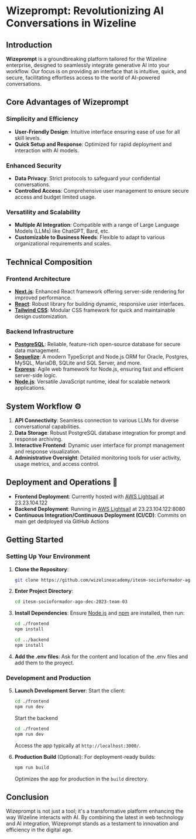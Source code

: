 # Wizeprompt: Revolutionizing AI Conversations in Wizeline

## Introduction
**Wizeprompt** is a groundbreaking platform tailored for the Wizeline enterprise, designed to seamlessly integrate generative AI into your workflow. Our focus is on providing an interface that is intuitive, quick, and secure, facilitating effortless access to the world of AI-powered conversations.

## Core Advantages of Wizeprompt

### Simplicity and Efficiency
- **User-Friendly Design**: Intuitive interface ensuring ease of use for all skill levels.
- **Quick Setup and Response**: Optimized for rapid deployment and interaction with AI models.

### Enhanced Security
- **Data Privacy**: Strict protocols to safeguard your confidential conversations.
- **Controlled Access**: Comprehensive user management to ensure secure access and budget limited usage.

### Versatility and Scalability
- **Multiple AI Integration**: Compatible with a range of Large Language Models (LLMs) like ChatGPT, Bard, etc.
- **Customizable to Business Needs**: Flexible to adapt to various organizational requirements and scales.

## Technical Composition

### Frontend Architecture
- **[Next.js](https://nextjs.org/)**: Enhanced React framework offering server-side rendering for improved performance.
- **[React](https://reactjs.org/)**: Robust library for building dynamic, responsive user interfaces.
- **[Tailwind CSS](https://tailwindcss.com/)**: Modular CSS framework for quick and maintainable design customization.

### Backend Infrastructure
- **[PostgreSQL](https://www.postgresql.org/)**: Reliable, feature-rich open-source database for secure data management.
- **[Sequelize](https://sequelize.org/)**: A modern TypeScript and Node.js ORM for Oracle, Postgres, MySQL, MariaDB, SQLite and SQL Server, and more.
- **[Express](https://expressjs.com/)**: Agile web framework for Node.js, ensuring fast and efficient server-side logic.
- **[Node.js](https://nodejs.org/en/)**: Versatile JavaScript runtime, ideal for scalable network applications.


## System Workflow ⚙️

1. **API Connectivity**: Seamless connection to various LLMs for diverse conversational capabilities.
2. **Data Storage**: Robust PostgreSQL database integration for prompt and response archiving.
3. **Interactive Frontend**: Dynamic user interface for prompt management and response visualization.
4. **Administrative Oversight**: Detailed monitoring tools for user activity, usage metrics, and access control.

## Deployment and Operations 🚀

- **Frontend Deployment**: Currently hosted with [AWS Lightsail](https://aws.amazon.com/lightsail/) at 23.23.104.122
- **Backend Deployment**: Running in [AWS Lightsail](https://aws.amazon.com/lightsail/) at 23.23.104.122:8080
- **Continuous Integration/Continuous Deployment (CI/CD)**: Commits on main get dedployed via GitHub Actions

## Getting Started

### Setting Up Your Environment
1. **Clone the Repository**:
    ```bash
    git clone https://github.com/wizelineacademy/itesm-socioformador-ago-dec-2023-team-03.git
    ```
2. **Enter Project Directory**:
    ```bash
    cd itesm-socioformador-ago-dec-2023-team-03
    ```
3. **Install Dependencies**:
    Ensure [Node.js](https://nodejs.org/) and [npm](https://www.npmjs.com/) are installed, then run:
    ```bash
    cd ./frontend
    npm install

    cd ../backend
    npm install
    ```

4. **Add the .env files**:
    Ask for the content and location of the .env files and add them to the proyect.

### Development and Production
5. **Launch Development Server**:
    Start the client:
    ```bash
    cd ./frontend
    npm run dev
    ```
    Start the backend
    ```bash
    cd ./frontend
    npm run dev
    ```

    Access the app typically at `http://localhost:3000/`.
6. **Production Build** (Optional):
    For deployment-ready builds:
    ```bash
    npm run build
    ```
    Optimizes the app for production in the `build` directory.

## Conclusion

Wizeprompt is not just a tool; it's a transformative platform enhancing the way Wizeline interacts with AI. By combining the latest in web technology and AI integration, Wizeprompt stands as a testament to innovation and efficiency in the digital age.
